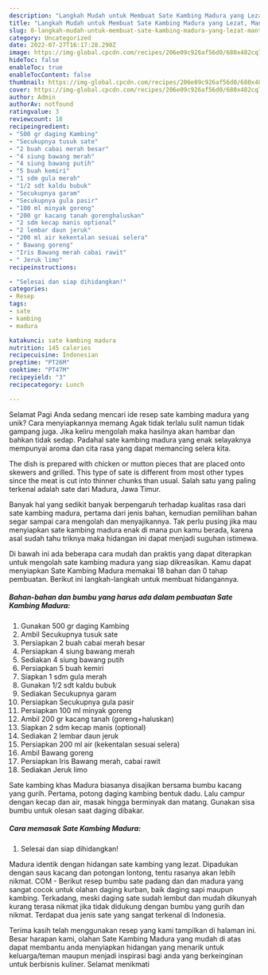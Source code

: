 ```yaml
---
description: "Langkah Mudah untuk Membuat Sate Kambing Madura yang Lezat, Mantap"
title: "Langkah Mudah untuk Membuat Sate Kambing Madura yang Lezat, Mantap"
slug: 0-langkah-mudah-untuk-membuat-sate-kambing-madura-yang-lezat-mantap
category: Uncategorized
date: 2022-07-27T16:17:28.290Z
image: https://img-global.cpcdn.com/recipes/206e09c926af56d0/680x482cq70/sate-kambing-madura-foto-resep-utama.jpg
hideToc: false
enableToc: true
enableTocContent: false
thumbnail: https://img-global.cpcdn.com/recipes/206e09c926af56d0/680x482cq70/sate-kambing-madura-foto-resep-utama.jpg
cover: https://img-global.cpcdn.com/recipes/206e09c926af56d0/680x482cq70/sate-kambing-madura-foto-resep-utama.jpg
author: Admin
authorAv: notfound
ratingvalue: 3
reviewcount: 18
recipeingredient:
- "500 gr daging Kambing"
- "Secukupnya tusuk sate"
- "2 buah cabai merah besar"
- "4 siung bawang merah"
- "4 siung bawang putih"
- "5 buah kemiri"
- "1 sdm gula merah"
- "1/2 sdt kaldu bubuk"
- "Secukupnya garam"
- "Secukupnya gula pasir"
- "100 ml minyak goreng"
- "200 gr kacang tanah gorenghaluskan"
- "2 sdm kecap manis optional"
- "2 lembar daun jeruk"
- "200 ml air kekentalan sesuai selera"
- " Bawang goreng"
- "Iris Bawang merah cabai rawit"
- " Jeruk limo"
recipeinstructions:

- "Selesai dan siap dihidangkan!"
categories:
- Resep
tags:
- sate
- kambing
- madura

katakunci: sate kambing madura 
nutrition: 145 calories
recipecuisine: Indonesian
preptime: "PT26M"
cooktime: "PT47M"
recipeyield: "3"
recipecategory: Lunch

---
```



Selamat Pagi Anda sedang mencari ide resep sate kambing madura yang unik? Cara menyiapkannya memang Agak tidak terlalu sulit namun tidak gampang juga. Jika keliru mengolah maka hasilnya akan hambar dan bahkan tidak sedap. Padahal sate kambing madura yang enak selayaknya mempunyai aroma dan cita rasa yang dapat memancing selera kita.


The dish is prepared with chicken or mutton pieces that are placed onto skewers and grilled. This type of sate is different from most other types since the meat is cut into thinner chunks than usual. Salah satu yang paling terkenal adalah sate dari Madura, Jawa Timur.

Banyak hal yang sedikit banyak berpengaruh terhadap kualitas rasa dari sate kambing madura, pertama dari jenis bahan, kemudian pemilihan bahan segar sampai cara mengolah dan menyajikannya. Tak perlu pusing jika mau menyiapkan sate kambing madura enak di mana pun kamu berada, karena asal sudah tahu triknya maka hidangan ini dapat menjadi suguhan istimewa.


Di bawah ini ada beberapa cara mudah dan praktis yang dapat diterapkan untuk mengolah sate kambing madura yang siap dikreasikan. Kamu dapat menyiapkan Sate Kambing Madura memakai 18 bahan dan 0 tahap pembuatan. Berikut ini langkah-langkah untuk membuat hidangannya.

<!--inarticleads1-->

##### Bahan-bahan dan bumbu yang harus ada dalam pembuatan Sate Kambing Madura:

1. Gunakan 500 gr daging Kambing
1. Ambil Secukupnya tusuk sate
1. Persiapkan 2 buah cabai merah besar
1. Persiapkan 4 siung bawang merah
1. Sediakan 4 siung bawang putih
1. Persiapkan 5 buah kemiri
1. Siapkan 1 sdm gula merah
1. Gunakan 1/2 sdt kaldu bubuk
1. Sediakan Secukupnya garam
1. Persiapkan Secukupnya gula pasir
1. Persiapkan 100 ml minyak goreng
1. Ambil 200 gr kacang tanah (goreng+haluskan)
1. Siapkan 2 sdm kecap manis (optional)
1. Sediakan 2 lembar daun jeruk
1. Persiapkan 200 ml air (kekentalan sesuai selera)
1. Ambil  Bawang goreng
1. Persiapkan Iris Bawang merah, cabai rawit
1. Sediakan  Jeruk limo


Sate kambing khas Madura biasanya disajikan bersama bumbu kacang yang gurih. Pertama, potong daging kambing bentuk dadu. Lalu campur dengan kecap dan air, masak hingga berminyak dan matang. Gunakan sisa bumbu untuk olesan saat daging dibakar. 

<!--inarticleads2-->

##### Cara memasak Sate Kambing Madura:


1. Selesai dan siap dihidangkan!

Madura identik dengan hidangan sate kambing yang lezat. Dipadukan dengan saus kacang dan potongan lontong, tentu rasanya akan lebih nikmat. COM - Berikut resep bumbu sate padang dan dan madura yang sangat cocok untuk olahan daging kurban, baik daging sapi maupun kambing. Terkadang, meski daging sate sudah lembut dan mudah dikunyah kurang terasa nikmat jika tidak didukung dengan bumbu yang gurih dan nikmat. Terdapat dua jenis sate yang sangat terkenal di Indonesia. 

Terima kasih telah menggunakan resep yang kami tampilkan di halaman ini. Besar harapan kami, olahan Sate Kambing Madura yang mudah di atas dapat membantu anda menyiapkan hidangan yang menarik untuk keluarga/teman maupun menjadi inspirasi bagi anda yang berkeinginan untuk berbisnis kuliner. Selamat menikmati
